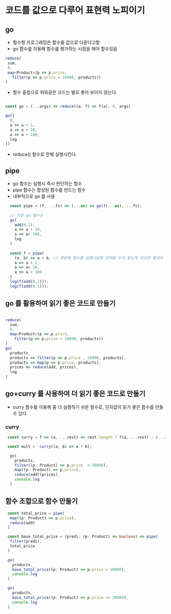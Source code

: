 # 코드를 값으로 다루어 표현력 노피이기
                  
## go 
 - 함수형 프로그래밍은 함수를 값으로 다룬다고함
 - go 함수를 이용해 함수를 평가하는 시점을 제어 할수있음

 ~~~typescript
 reduce(
  sum,
  0,
  map<Product>(p => p.price,
    filter(p => p.price < 20000, products))
)

~~~

 - 함수 중첩으로 위와같은 코드는 별로 좋아 보이지 않는다.

~~~typescript

const go = (...args) => reduce((a, f) => f(a), 0, args)

go([
  0,
  a => a + 1,
  a => a + 10,
  a => a + 100,
  log
])

~~~
 - reduce() 함수로 전체 실행시킨다.

## pipe
 - go 함수는 실행시 즉시 판단하는 함수
 - pipe 함수는 합성된 함수를 만드는 함수
 - 내부적으로 go 를 사용

~~~typescript
  const pipe = (f, ...fs) => (...as) => go(f(...as), ...fs); 
 
  // 기존 go 함수는 
  go(
    add(0,1),
    a => a + 10,
    a => a+ 100,
    log
  )
  
  const f = pipe(
    (a, b) => a + b, // 첫번쟤 함수를 실행시킬때 인자를 두개 받는게 잇으면 좋겟다
    a => a + 1,
    a => a+ 10,
    a => a + 100
  )
  log(f(add(0,1)));
  log(f(add(0,1)));
~~~
    
## go 를 활용하여 읽기 좋은 코드로 만들기
~~~typescript

reduce(
  sum,
  0,
  map<Product>(p => p.price,
    filter(p => p.price < 20000, products))
)
go(
  products,
  products => filter(p => p.price , 20000, products),
  products => map(p => p.price, products),
  prices => reduce(add, prices),
  log
)

~~~

## go+curry 를 사용하여 더 읽기 좋은 코드로 만들기
 - curry 함수를 이용해 좀 더 실행하기 쉬운 함수로, 인자없이 읽기 좋은 함수를 만들수 있다.
         
### curry
~~~typescript
 const curry = f => (a, ...rest) => rest.length ? f(a, ...rest) : (...rest) => f(a, ...rest)

 const mult =  curry((a, b) => a * b);

  go(
    products,
    filter((p: Product) => p.price  < 20000),
    map((p: Product) => p.price),
    reduce(add)(prices),
    console.log
  )

~~~

## 함수 조합으로 함수 만들기

~~~typescript
 const total_price = pipe(
  map((p: Product) => p.price),
  reduce(add)
 ) 

 const base_total_price = (predi: (p: Product) => boolean) => pipe(
  filter(predi),
  total_price
 )

 go(
   products,
   base_total_price((p: Product) => p.price < 20000),
   console.log
 )

 go(
   products,
   base_total_price((p: Product) => p.price >= 20000),
   console.log
 )

~~~
